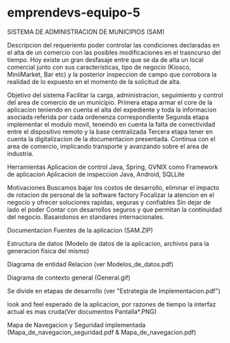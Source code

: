 # emprendevs-equipo-5
SISTEMA DE ADMINISTRACION DE MUNICIPIOS (SAM)

Descripcion del requeriento
poder controlar las condiciones declaradas en el alta de un comercio con las posibles modificaciones en el trasncurso del tiempo.
Hoy existe un gran desfasaje entre que se da de alta un local comercial junto con sus caracteristicas, tipo de negocio (Kiosco, MiniiMarket, Bar etc) y la posterior inspeccion de campo que corrobora la realidad de lo expuesto en el momento de la solicitud de alta. 


Objetivo del sistema
Facilitar la carga, administracion, seguimiento y control del area de comercio de un municipio.
Primera etapa armar el core de la aplicacion teniendo en cuenta el alta del expediente y toda la informacion asociada referida por cada ordenenza correspondiente
Segunda etapa implementar el modulo movil, teneindo en cuenta la falta de conectividad entre el dispositivo remoto y la base centralizada
Tercera etapa tener en cuenta la digitalizacion de la documentacion presentada.
Continua con el area de comercio, implicando transporte y avanzando sobre el area de industria. 

Herramientas
Aplicacion de control Java, Spring, GVNIX como Framework de aplicacion
Aplicacion de inspeccion Java, Android, SQLLite


Motivaciones
Buscamos bajar los costos de desarrollo, eliminar el impacto de rotacion de personal de la software factory
Focalizar la atencion en el negocio y ofrecer soluciones rapidas, seguras y confiables
Sin dejar de lado el poder Contar con desarrollos seguros y que permitan la continuidad del negocio. Basandonos en standares internacionales.


Documentacion
Fuentes de la aplicacion (SAM.ZIP)

Estructura de datos (Modelo de datos de la aplicacion, archivos para la generacion fisica del mismo)

Diagrama de entidad Relacion (ver Modelos_de_datos.pdf)

Diagrama de contexto general (General.gif)

Se divide en etapas de desarrollo (ver "Estrategia de Implementacion.pdf")

look and feel esperado de la aplicacion, por razones de tiempo la interfaz actual es mas cruda(Ver documentos Pantalla*.PNG)


Mapa de Navegacion y Seguridad implementada (Mapa_de_navegacion_seguridad.pdf & Mapa_de_navegacion.pdf)


